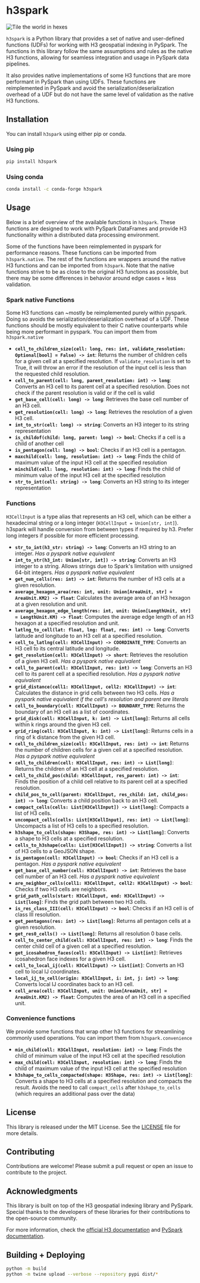 # h3spark

![Tile the world in hexes](images/big_geo.jpeg "Tile the world in hexes")

`h3spark` is a Python library that provides a set of native and user-defined functions (UDFs) for working with H3 geospatial indexing in PySpark. The functions in this library follow the same assumptions and rules as the native H3 functions, allowing for seamless integration and usage in PySpark data pipelines.

It also provides native implementations of some H3 functions that are more performant in PySpark than using UDFs. These functions are reimplemented in PySpark and avoid the serialization/deserialization overhead of a UDF but do not have the same level of validation as the native H3 functions.

## Installation

You can install `h3spark` using either pip or conda.

### Using pip
```bash
pip install h3spark
```

### Using conda
```bash
conda install -c conda-forge h3spark
```

## Usage

Below is a brief overview of the available functions in `h3spark`. These functions are designed to work with PySpark DataFrames and provide H3 functionality within a distributed data processing environment.

Some of the functions have been reimplemented in pyspark for performance reasons. These functions can be imported from `h3spark.native`. The rest of the functions are wrappers around the native H3 functions and can be imported from `h3spark`. Note that the native functions strive to be as close to the original H3 functions as possible, but there may be some differences in behavior around edge cases + less validation.

### Spark native Functions

Some H3 functions can ~mostly be reimplemented purely within pyspark. Doing so avoids the serialization/deserialization overhead of a UDF. These functions should be mostly equivalent to their C native counterparts while being more performant in pyspark. You can import them from `h3spark.native`

- **`cell_to_children_size(cell: long, res: int, validate_resolution: Optional[bool] = False) -> int`**: Returns the number of children cells for a given cell at a specified resolution. If `validate_resolution` is set to True, it will throw an error if the resolution of the input cell is less than the requested child resolution.
- **`cell_to_parent(cell: long, parent_resolution: int) -> long`**:  Converts an H3 cell to its parent cell at a specified resolution. Does not check if the parent resolution is valid or if the cell is valid
- **`get_base_cell(cell: long) -> long`**: Retrieves the base cell number of an H3 cell.
- **`get_resolution(cell: long) -> long`**: Retrieves the resolution of a given H3 cell.
- **`int_to_str(cell: long) -> string`**: Converts an H3 integer to its string representation
- **`is_childof(child: long, parent: long) -> bool`**: Checks if a cell is a child of another cell
- **`is_pentagon(cell: long) -> bool`**: Checks if an H3 cell is a pentagon.
- **`maxchild(cell: long, resolution: int) -> long`**: Finds the child of maximum value of the input H3 cell at the specified resolution
- **`minchild(cell: long, resolution: int) -> long`**: Finds the child of minimum value of the input H3 cell at the specified resolution
- **`str_to_int(cell: string) -> long`**: Converts an H3 string to its integer representation

### Functions

`H3CellInput` is a type alias that represents an H3 cell, which can be either a hexadecimal string or a long integer (`H3CellInput = Union[str, int]`). h3spark will handle conversion from between types if required by h3. Prefer long integers if possible for more efficient processing.

- **`str_to_int(h3_str: string) -> long`**: Converts an H3 string to an integer. _Has a pyspark native equivalent_
- **`int_to_str(h3_int: Union[str, int]) -> string`**: Converts an H3 integer to a string. Allows strings due to Spark's limitation with unsigned 64-bit integers. _Has a pyspark native equivalent_
- **`get_num_cells(res: int) -> int`**: Returns the number of H3 cells at a given resolution.
- **`average_hexagon_area(res: int, unit: Union[AreaUnit, str] = AreaUnit.KM2) -> float`**: Calculates the average area of an H3 hexagon at a given resolution and unit.
- **`average_hexagon_edge_length(res: int, unit: Union[LengthUnit, str] = LengthUnit.KM) -> float`**: Computes the average edge length of an H3 hexagon at a specified resolution and unit.
- **`latlng_to_cell(lat: float, lng: float, res: int) -> long`**: Converts latitude and longitude to an H3 cell at a specified resolution.
- **`cell_to_latlng(cell: H3CellInput) -> COORDINATE_TYPE`**: Converts an H3 cell to its central latitude and longitude.
- **`get_resolution(cell: H3CellInput) -> short`**: Retrieves the resolution of a given H3 cell. _Has a pyspark native equivalent_
- **`cell_to_parent(cell: H3CellInput, res: int) -> long`**: Converts an H3 cell to its parent cell at a specified resolution. _Has a pyspark native equivalent_
- **`grid_distance(cell1: H3CellInput, cell2: H3CellInput) -> int`**: Calculates the distance in grid cells between two H3 cells. _Has a pyspark native equivalent if the cell's resolution and parent are literals_
- **`cell_to_boundary(cell: H3CellInput) -> BOUNDARY_TYPE`**: Returns the boundary of an H3 cell as a list of coordinates.
- **`grid_disk(cell: H3CellInput, k: int) -> List[long]`**: Returns all cells within k rings around the given H3 cell.
- **`grid_ring(cell: H3CellInput, k: int) -> List[long]`**: Returns cells in a ring of k distance from the given H3 cell.
- **`cell_to_children_size(cell: H3CellInput, res: int) -> int`**: Returns the number of children cells for a given cell at a specified resolution. _Has a pyspark native equivalent_
- **`cell_to_children(cell: H3CellInput, res: int) -> List[long]`**: Returns the children of an H3 cell at a specified resolution.
- **`cell_to_child_pos(child: H3CellInput, res_parent: int) -> int`**: Finds the position of a child cell relative to its parent cell at a specified resolution.
- **`child_pos_to_cell(parent: H3CellInput, res_child: int, child_pos: int) -> long`**: Converts a child position back to an H3 cell.
- **`compact_cells(cells: List[H3CellInput]) -> List[long]`**: Compacts a list of H3 cells.
- **`uncompact_cells(cells: List[H3CellInput], res: int) -> List[long]`**: Uncompacts a list of H3 cells to a specified resolution.
- **`h3shape_to_cells(shape: H3Shape, res: int) -> List[long]`**: Converts a shape to H3 cells at a specified resolution.
- **`cells_to_h3shape(cells: List[H3CellInput]) -> string`**: Converts a list of H3 cells to a GeoJSON shape.
- **`is_pentagon(cell: H3CellInput) -> bool`**: Checks if an H3 cell is a pentagon. _Has a pyspark native equivalent_
- **`get_base_cell_number(cell: H3CellInput) -> int`**: Retrieves the base cell number of an H3 cell. _Has a pyspark native equivalent_
- **`are_neighbor_cells(cell1: H3CellInput, cell2: H3CellInput) -> bool`**: Checks if two H3 cells are neighbors.
- **`grid_path_cells(start: H3CellInput, end: H3CellInput) -> List[long]`**: Finds the grid path between two H3 cells.
- **`is_res_class_III(cell: H3CellInput) -> bool`**: Checks if an H3 cell is of class III resolution.
- **`get_pentagons(res: int) -> List[long]`**: Returns all pentagon cells at a given resolution.
- **`get_res0_cells() -> List[long]`**: Returns all resolution 0 base cells.
- **`cell_to_center_child(cell: H3CellInput, res: int) -> long`**: Finds the center child cell of a given cell at a specified resolution.
- **`get_icosahedron_faces(cell: H3CellInput) -> List[int]`**: Retrieves icosahedron face indexes for a given H3 cell.
- **`cell_to_local_ij(cell: H3CellInput) -> List[int]`**: Converts an H3 cell to local IJ coordinates.
- **`local_ij_to_cell(origin: H3CellInput, i: int, j: int) -> long`**: Converts local IJ coordinates back to an H3 cell.
- **`cell_area(cell: H3CellInput, unit: Union[AreaUnit, str] = AreaUnit.KM2) -> float`**: Computes the area of an H3 cell in a specified unit.

### Convenience functions

We provide some functions that wrap other h3 functions for streamlining commonly used operations. You can import them from `h3spark.convenience`

- **`min_child(cell: H3CellInput, resolution: int) -> long`**: Finds the child of minimum value of the input H3 cell at the specified resolution
- **`max_child(cell: H3CellInput, resolution: int) -> long`**: Finds the child of maximum value of the input H3 cell at the specified resolution
- **`h3shape_to_cells_compacted(shape: H3Shape, res: int) -> List[long]`**: Converts a shape to H3 cells at a specified resolution and compacts the result. Avoids the need to call `compact_cells` after `h3shape_to_cells` (which requires an additional pass over the data)

## License

This library is released under the MIT License. See the [LICENSE](LICENSE) file for more details.

## Contributing

Contributions are welcome! Please submit a pull request or open an issue to contribute to the project.

## Acknowledgments

This library is built on top of the H3 geospatial indexing library and PySpark. Special thanks to the developers of these libraries for their contributions to the open-source community.

For more information, check the [official H3 documentation](https://h3geo.org/docs/) and [PySpark documentation](https://spark.apache.org/docs/latest/api/python/index.html).

## Building + Deploying

```sh
python -m build
python -m twine upload --verbose --repository pypi dist/*
```